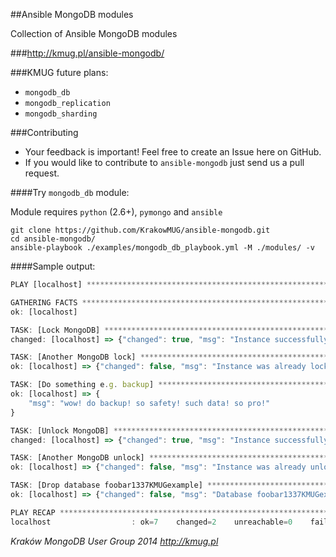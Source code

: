 ##Ansible MongoDB modules

Collection of Ansible MongoDB modules

###http://kmug.pl/ansible-mongodb/

###KMUG future plans:
 * `mongodb_db`
 * `mongodb_replication`
 * `mongodb_sharding`

###Contributing

 * Your feedback is important! Feel free to create an Issue here on GitHub.
 * If you would like to contribute to `ansible-mongodb` just send us a pull request.

####Try `mongodb_db` module:

Module requires `python` (2.6+), `pymongo` and `ansible`

```
git clone https://github.com/KrakowMUG/ansible-mongodb.git
cd ansible-mongodb/
ansible-playbook ./examples/mongodb_db_playbook.yml -M ./modules/ -v
```

####Sample output:

```javascript
PLAY [localhost] ************************************************************** 

GATHERING FACTS *************************************************************** 
ok: [localhost]

TASK: [Lock MongoDB] ********************************************************** 
changed: [localhost] => {"changed": true, "msg": "Instance successfully locked"}

TASK: [Another MongoDB lock] ************************************************** 
ok: [localhost] => {"changed": false, "msg": "Instance was already locked"}

TASK: [Do something e.g. backup] ********************************************** 
ok: [localhost] => {
    "msg": "wow! do backup! so safety! such data! so pro!"
}

TASK: [Unlock MongoDB] ******************************************************** 
changed: [localhost] => {"changed": true, "msg": "Instance successfully unlocked"}

TASK: [Another MongoDB unlock] ************************************************ 
ok: [localhost] => {"changed": false, "msg": "Instance was already unlocked"}

TASK: [Drop database foobar1337KMUGexample] *********************************** 
ok: [localhost] => {"changed": false, "msg": "Database foobar1337KMUGexample was already absent"}

PLAY RECAP ******************************************************************** 
localhost                  : ok=7    changed=2    unreachable=0    failed=0   
```

*Kraków MongoDB User Group 2014 http://kmug.pl*
